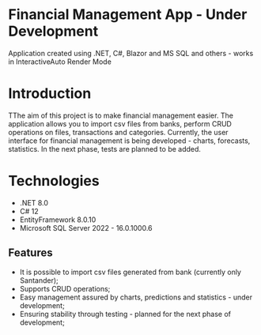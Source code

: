 # Financial Management App - Under Development
Application created using .NET, C#, Blazor and MS SQL and others - works in InteractiveAuto Render Mode

# Introduction
TThe aim of this project is to make financial management easier. The application allows you to import csv files from banks, perform CRUD operations on files, transactions and categories. 
Currently, the user interface for financial management is being developed - charts, forecasts, statistics. In the next phase, tests are planned to be added.

# Technologies
- .NET 8.0
- C# 12
- EntityFramework 8.0.10
- Microsoft SQL Server 2022 - 16.0.1000.6

## Features
- It is possible to import csv files generated from bank (currently only Santander);
- Supports CRUD operations;
- Easy management assured by charts, predictions and statistics - under development;
- Ensuring stability through testing - planned for the next phase of development;
